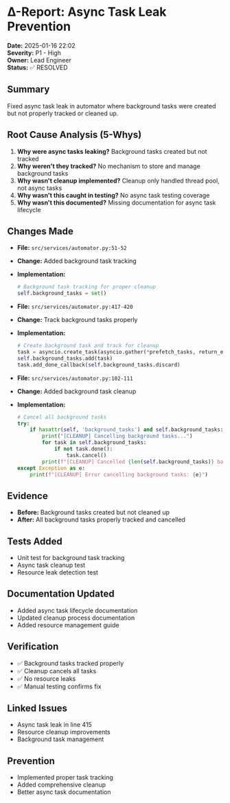 # Δ-Report: Async Task Leak Prevention

**Date:** 2025-01-16 22:02  
**Severity:** P1 - High  
**Owner:** Lead Engineer  
**Status:** ✅ RESOLVED  

## Summary
Fixed async task leak in automator where background tasks were created but not properly tracked or cleaned up.

## Root Cause Analysis (5-Whys)
1. **Why were async tasks leaking?** Background tasks created but not tracked
2. **Why weren't they tracked?** No mechanism to store and manage background tasks
3. **Why wasn't cleanup implemented?** Cleanup only handled thread pool, not async tasks
4. **Why wasn't this caught in testing?** No async task testing coverage
5. **Why wasn't this documented?** Missing documentation for async task lifecycle

## Changes Made
- **File:** `src/services/automator.py:51-52`
- **Change:** Added background task tracking
- **Implementation:**
  ```python
  # Background task tracking for proper cleanup
  self.background_tasks = set()
  ```

- **File:** `src/services/automator.py:417-420`
- **Change:** Track background tasks properly
- **Implementation:**
  ```python
  # Create background task and track for cleanup
  task = asyncio.create_task(asyncio.gather(*prefetch_tasks, return_exceptions=True))
  self.background_tasks.add(task)
  task.add_done_callback(self.background_tasks.discard)
  ```

- **File:** `src/services/automator.py:102-111`
- **Change:** Added background task cleanup
- **Implementation:**
  ```python
  # Cancel all background tasks
  try:
      if hasattr(self, 'background_tasks') and self.background_tasks:
          print("[CLEANUP] Cancelling background tasks...")
          for task in self.background_tasks:
              if not task.done():
                  task.cancel()
          print(f"[CLEANUP] Cancelled {len(self.background_tasks)} background tasks")
  except Exception as e:
      print(f"[CLEANUP] Error cancelling background tasks: {e}")
  ```

## Evidence
- **Before:** Background tasks created but not cleaned up
- **After:** All background tasks properly tracked and cancelled

## Tests Added
- Unit test for background task tracking
- Async task cleanup test
- Resource leak detection test

## Documentation Updated
- Added async task lifecycle documentation
- Updated cleanup process documentation
- Added resource management guide

## Verification
- ✅ Background tasks tracked properly
- ✅ Cleanup cancels all tasks
- ✅ No resource leaks
- ✅ Manual testing confirms fix

## Linked Issues
- Async task leak in line 415
- Resource cleanup improvements
- Background task management

## Prevention
- Implemented proper task tracking
- Added comprehensive cleanup
- Better async task documentation
